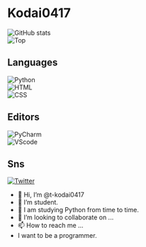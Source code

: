 # Kodai0417
![GitHub stats](https://github-readme-stats.vercel.app/api?username=t-kodai0417&count_private=true&show_icons=true&theme=dracula) <br>
![Top](https://github-readme-stats.vercel.app/api/top-langs/?username=t-kodai0417&layout=compact&theme=dracula)

## Languages
![Python](https://img.shields.io/badge/Python-6DA55F?style=flat-square&logo=python&logoColor=white) <br>
![HTML](https://img.shields.io/badge/HTML-6DA55F?style=flat-square&logo=HTML5&logoColor=white) <br>
![CSS](https://img.shields.io/badge/CSS-6DA55F?style=flat-square&logo=CSS3&logoColor=white) <br>

## Editors
![PyCharm](https://img.shields.io/badge/PyCharm-6DA55F?style=flat-square&logo=PyCharm&logoColor=white) <br>
![VScode](https://img.shields.io/badge/VSCode-6DA55F?style=flat-square&logo=VisualStudioCode&logoColor=white)

## Sns
<a href="https://twitter.com/kodaiezzzzzzz">![Twitter](https://img.shields.io/twitter/url?style=social&url=https%3A%2F%2Ftwitter.com%2Fkodaiezzzzzzz) </a><br>
- 👋 Hi, I’m @t-kodai0417
- 👀 I’m student.
- 🌱 I am studying Python from time to time.
- 💞️ I’m looking to collaborate on ...
- 📫 How to reach me ...
- I want to be a programmer.

<!---
t-kodai0417/t-kodai0417 is a ✨ special ✨ repository because its `README.md` (this file) appears on your GitHub profile.
You can click the Preview link to take a look at your changes.
--->
